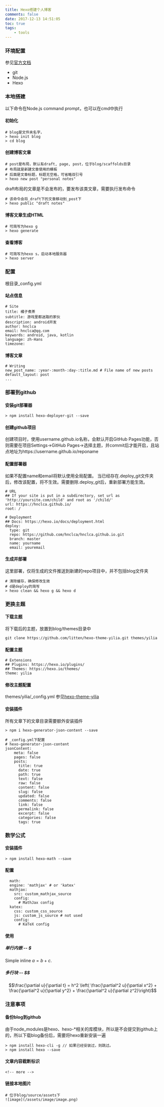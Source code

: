 ```yaml
---
title: Hexo搭建个人博客
comments: false
date: 2017-12-13 14:51:05
toc: true
tags:
	- tools
---
```


### 环境配置
参见[官方文档][hexo-docs]
*	git
*	Node.js
*	Hexo

### 本地搭建
以下命令在Node.js command prompt，也可以在cmd中执行
#### 初始化
```
# blog是文件夹名字，
> hexo init blog
> cd blog
```

<!-- more -->

#### 创建博客文章
```
# post是布局，默认有draft, page, post，位于blog/scaffolds目录
# 布局就是新建文章使用的模板
# 后面是文章标题，标题无空格，可省略双引号
> hexo new post "personal notes"
```
draft布局的文章是不会发布的，要发布该类文章，需要执行发布命令
```
# 该命令会将_draft下的文章移动到_post下
> hexo public "draft notes"
```

#### 博客文章生成HTML
```
# 可简写为hexo g
> hexo generate
```

#### 查看博客
```
# 可简写为hexo s，启动本地服务器
> hexo server
```

### 配置
根目录_config.yml

#### 站点信息
```
# Site
title: 橘子煮茶
subtitle: 游戏里都迷路的家伙
description: android开发
author: hnclca
email: hnclca@qq.com
keywords: android, java, kotlin
language: zh-Hans
timezone:
```

#### 博客文章
```
# Writing
new_post_name: :year-:month-:day-:title.md # File name of new posts
default_layout: post
...
```

### 部署到github
#### 安装git部署器
```
> npm install hexo-deployer-git --save
```

#### 创建github项目
创建项目时，使用username.github.io名称，会默认开启GitHub Pages功能，否则需要在项目Settings->GitHub Pages->选择主题，并commit后才能开启，且站点地址为https://username.github.io/reponame

#### 配置部署器
如果不配置name和email将默认使用全局配置。
当已经存在.deploy_git文件夹后，修改该配置，将不生效。需要删除.deploy_git后，重新部署方能生效。

```
# URL
## If your site is put in a subdirectory, set url as 'http://yoursite.com/child' and root as '/child/'
url: https://hnclca.github.io/
root: /

# Deployment
## Docs: https://hexo.io/docs/deployment.html
deploy:
  type: git
  repo: https://github.com/hnclca/hnclca.github.io.git
  branch: master
  name: yourname
  email: youremail
```

#### 生成并部署
这里部署，仅将生成的文件推送到新建的repo项目中，并不包括blog文件夹
```
# 清除缓存，确保修改生效
# d是deploy的简写
> hexo clean && hexo g && hexo d
```

### 更换主题
#### 下载主题
将下载后的主题，放置到blog/themes目录中
```
git clone https://github.com/litten/hexo-theme-yilia.git themes/yilia
```

#### 配置主题
```
# Extensions
## Plugins: https://hexo.io/plugins/
## Themes: https://hexo.io/themes/
theme: yilia
```

#### 修改主题配置
themes/yilia/_config.yml
参见[hexo-theme-yilia][hexo-theme-yilia]

#### 安装插件
所有文章下的文章目录需要额外安装插件
```
> npm i hexo-generator-json-content --save

# _config.yml下配置
# hexo-generator-json-content
jsonContent:
    meta: false
    pages: false
    posts:
      title: true
      date: true
      path: true
      text: false
      raw: false
      content: false
      slug: false
      updated: false
      comments: false
      link: false
      permalink: false
      excerpt: false
      categories: false
      tags: true
```

### 数学公式
#### 安装插件
```
> npm install hexo-math --save
```

#### 配置
```
  math:
  engine: 'mathjax' # or 'katex'
  mathjax:
    src: custom_mathjax_source
    config:
      # MathJax config
  katex:
    css: custom_css_source
    js: custom_js_source # not used
    config:
      # KaTeX config
```

#### 使用
##### 单行内嵌 -- \$
Simple inline $a = b + c$.

##### 多行块 -- \$\$
$$\frac{\partial u}{\partial t}
= h^2 \left( \frac{\partial^2 u}{\partial x^2} +
\frac{\partial^2 u}{\partial y^2} +
\frac{\partial^2 u}{\partial z^2}\right)$$

### 注意事项
#### 备份blog到github
由于node_modules是hexo、hexo-*相关的库模块，所以是不会提交到github上的，所以下载blog备份后，需要将hexo重新安装一遍
```
> npm install hexo-cli -g // 如果已经安装过，则跳过。
> npm install hexo --save
```

#### 文章内容截断标识
```
<!-- more -->
```

#### 链接本地图片
```
# 位于blog/source/assets下
![image](/assets/image/image.png)
```

[hexo-docs]:[https://hexo.io/zh-cn/docs/index.html]
[hexo-theme-yilia]:[https://github.com/litten/hexo-theme-yilia]